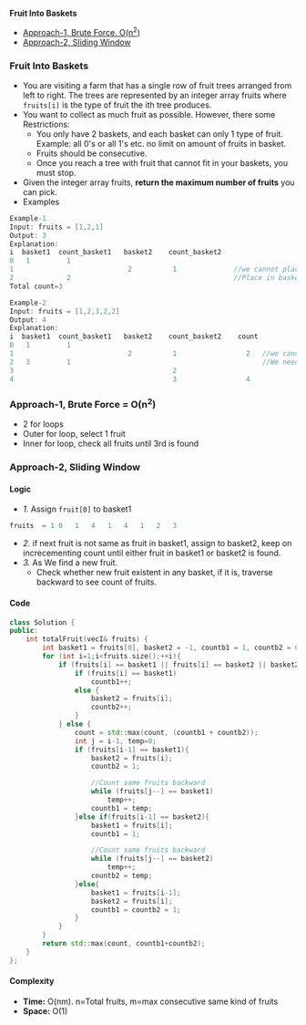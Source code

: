 **Fruit Into Baskets**
- [Approach-1, Brute Force. O(n<sup>2</sup>)](#a1)
- [Approach-2, Sliding Window](#a1)

### Fruit Into Baskets
- You are visiting a farm that has a single row of fruit trees arranged from left to right. The trees are represented by an integer array fruits where `fruits[i]` is the type of fruit the ith tree produces.
- You want to collect as much fruit as possible. However, there some Restrictions:
  - You only have 2 baskets, and each basket can only 1 type of fruit. Example: all 0's or all 1's etc. no limit on amount of fruits in basket.
  - Fruits should be consecutive.
  - Once you reach a tree with fruit that cannot fit in your baskets, you must stop.
- Given the integer array fruits, **return the maximum number of fruits** you can pick.
- Examples
```c
Example-1
Input: fruits = [1,2,1]
Output: 3
Explanation:
i  basket1  count_basket1   basket2    count_basket2
0   1         1
1                            2          1              //we cannot place fruit=1 in basket=1
2             2                                        //Place in basket=1
Total count=3

Example-2
Input: fruits = [1,2,3,2,2]
Output: 4
Explanation:
i  basket1  count_basket1   basket2    count_basket2    count
0   1         1
1                            2          1                 2   //we cannot place fruit=1 in basket=1
2   3         1                                               //We need to empty any 1 basket, since same type of fruit is allowed
3                                       2
4                                       3                 4
```

<a name=a1></a>
### Approach-1, Brute Force = O(n<sup>2</sup>)
- 2 for loops
- Outer for loop, select 1 fruit
- Inner for loop, check all fruits until 3rd is found

<a name=a2></a>
### Approach-2, Sliding Window
#### Logic
- _1._ Assign `fruit[0]` to basket1
```c
fruits  = 1	0	1	4	1	4	1	2	3
```
- _2._ if next fruit is not same as fruit in basket1, assign to basket2, keep on increcementing count until either fruit in basket1 or basket2 is found.
- _3._ As We find a new fruit.
  - Check whether new fruit existent in any basket, if it is, traverse backward to see count of fruits.
#### Code
```cpp
class Solution {
public:
    int totalFruit(vecI& fruits) {
        int basket1 = fruits[0], basket2 = -1, countb1 = 1, countb2 = 0, count = 0;
        for (int i=1;i<fruits.size();++i){
            if (fruits[i] == basket1 || fruits[i] == basket2 || basket2==-1) {
                if (fruits[i] == basket1)
                    countb1++;
                else {
                    basket2 = fruits[i];
                    countb2++;
                }
            } else {
                count = std::max(count, (countb1 + countb2));
                int j = i-1, temp=0;
                if (fruits[i-1] == basket1){
                    basket2 = fruits[i];
                    countb2 = 1;

                    //Count same fruits backward
                    while (fruits[j--] == basket1)
                        temp++;
                    countb1 = temp;
                }else if(fruits[i-1] == basket2){
                    basket1 = fruits[i];
                    countb1 = 1;

                    //Count same fruits backward
                    while (fruits[j--] == basket2)
                        temp++;
                    countb2 = temp;
                }else{
                    basket1 = fruits[i-1];
                    basket2 = fruits[i];
                    countb1 = countb2 = 1;
                }
            }
        }
        return std::max(count, countb1+countb2);
    }
};
```
#### Complexity
- **Time:** O(nm).  n=Total fruits, m=max consecutive same kind of fruits
- **Space:** O(1)
